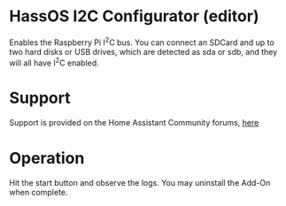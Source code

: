 # HassOS I2C Configurator (editor)
Enables the Raspberry Pi I<sup>2</sup>C bus.  You can connect an SDCard and up to two hard disks or USB drives, which are detected as sda or sdb, and they will all have I<sup>2</sup>C enabled. 

# Support
Support is provided on the Home Assistant Community forums, [here](https://community.home-assistant.io/t/hassos-i2c-configurator/264167)

# Operation
Hit the start button and observe the logs.  You may uninstall the Add-On when complete. 
